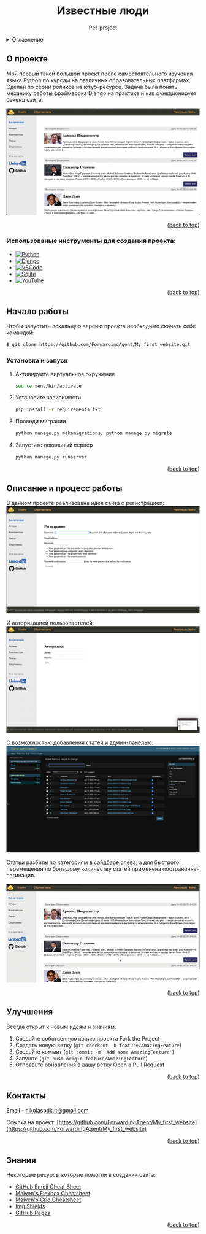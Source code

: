 <!-- Improved compatibility of back to top link: See: https://github.com/othneildrew/Best-README-Template/pull/73 -->
<a name="readme-top"></a>
<!-- PROJECT LOGO -->
<div align="center">
  <h1 align="center">Известные люди</h1>
  <p align="center">
    Pet-project
      </p>
</div>

<!-- TABLE OF CONTENTS -->
<details>
  <summary>Оглавление</summary>
  <ol>
    <li>
      <a href="#О-проекте">О Проекте</a>
      <ul>
        <li><a href="#Использованые-инструменты-для-создания-проекта">Инструменты проекта</a></li>
      </ul>
    </li>
    <li>
      <a href="#Начало-работы">Начало работы</a>
      <ul>
        <li><a href="#Установка-и-запуск">Установка и запуск</a></li>
      </ul>
    </li>
    <li><a href="#Описание-и-процесс-работы">Описание и процесс работы</a></li>
    <li><a href="#Улучшения">Улучшения</a></li>
    <li><a href="#Контакты">Контакты</a></li>
    <li><a href="#Знания">Знания</a></li>
  </ol>
</details>



<!-- ABOUT THE PROJECT -->
## О проекте


Мой первый такой большой проект после самостоятельного изучения языка Python по курсам на различных образовательных платформах. 
Сделан по серии роликов на ютуб-ресурсе. Задача была понять механику работы фрэймворка Django на практике и как функционирует бэкенд сайта. 

![Main_page](readme-assets/Main_page.png)

<p align="right">(<a href="#readme-top">back to top</a>)</p>

<!-- ### Built With -->

### Использованые инструменты для создания проекта:

* [![Python][Python.py]][Python-url]
* [![Django][Django.dj]][Django-url]
* [![VSCode][VSCode.vsc]][VSCode-url]
* [![Sqlite][Sqlite.sq]][Sqlite-url]
* [![YouTube][YouTube.yt]][YouTube-url]


<p align="right">(<a href="#readme-top">back to top</a>)</p>



<!-- GETTING STARTED -->
## Начало работы

Чтобы запустить локальную версию проекта необходимо скачать себе командой:
   ```sh
$ git clone https://github.com/ForwardingAgent/My_first_website.git
   ```

### Установка и запуск


1. Активируйте виртуальное окружение
   ```sh
   source venv/bin/activate
    ```
3. Установите зависимости 
   ```sh
   pip install -r requirements.txt
   ```
4. Проведи миграции
   ```sh
   python manage.py makemigrations, python manage.py migrate
   ```
5. Запустите локальный сервер
   ```sh
   python manage.py runserver
   ```

<p align="right">(<a href="#readme-top">back to top</a>)</p>



<!-- USAGE EXAMPLES -->
## Описание и процесс работы

В данном проекте реализована идея сайта с регистрацией:
![First_registration](readme-assets/First_registration.png)


И авторизацией пользоваетелей:
![Authorization](readme-assets/Authorization.png)


С возможностью добавления статей и админ-панелью:
![Django_admin](readme-assets/Django_admin.png)


Статьи разбиты по категориям в сайдбаре слева, а для быстрого перемещения по большому количеству статей применена постраничная пагинация.


![Pagination](readme-assets/Pagination.gif)

<p align="right">(<a href="#readme-top">back to top</a>)</p>


<!-- CONTRIBUTING -->
## Улучшения

Всегда открыт к новым идеям и знаниям.

1. Создайте собственную копию проекта Fork the Project
2. Создать новую ветку (`git checkout -b feature/AmazingFeature`)
3. Создайте коммит (`git commit -m 'Add some AmazingFeature'`)
4. Запуште (`git push origin feature/AmazingFeature`)
5. Отправьте обновления в вашу ветку Open a Pull Request

<p align="right">(<a href="#readme-top">back to top</a>)</p>


<!-- CONTACT -->
## Контакты

Email - nikolaspdk.it@gmail.com

Ссылка на проект: [https://github.com/ForwardingAgent/My_first_website](https://github.com/ForwardingAgent/My_first_website)

<p align="right">(<a href="#readme-top">back to top</a>)</p>



<!-- ACKNOWLEDGMENTS -->
## Знания

Некоторые ресурсы которые помогли в создании сайта:

* [GitHub Emoji Cheat Sheet](https://www.webpagefx.com/tools/emoji-cheat-sheet)
* [Malven's Flexbox Cheatsheet](https://flexbox.malven.co/)
* [Malven's Grid Cheatsheet](https://grid.malven.co/)
* [Img Shields](https://shields.io)
* [GitHub Pages](https://pages.github.com)


<p align="right">(<a href="#readme-top">back to top</a>)</p>



<!-- MARKDOWN LINKS & IMAGES -->
<!-- https://www.markdownguide.org/basic-syntax/#reference-style-links -->
[contributors-shield]: https://img.shields.io/github/contributors/othneildrew/Best-README-Template.svg?style=for-the-badge
[contributors-url]: https://github.com/othneildrew/Best-README-Template/graphs/contributors
[forks-shield]: https://img.shields.io/github/forks/othneildrew/Best-README-Template.svg?style=for-the-badge
[forks-url]: https://github.com/othneildrew/Best-README-Template/network/members
[stars-shield]: https://img.shields.io/github/stars/othneildrew/Best-README-Template.svg?style=for-the-badge
[stars-url]: https://github.com/othneildrew/Best-README-Template/stargazers
[issues-shield]: https://img.shields.io/github/issues/othneildrew/Best-README-Template.svg?style=for-the-badge
[issues-url]: https://github.com/othneildrew/Best-README-Template/issues
[license-shield]: https://img.shields.io/github/license/othneildrew/Best-README-Template.svg?style=for-the-badge
[license-url]: https://github.com/othneildrew/Best-README-Template/blob/master/LICENSE.txt
[linkedin-shield]: https://img.shields.io/badge/-LinkedIn-black.svg?style=for-the-badge&logo=linkedin&colorB=555
[linkedin-url]: https://linkedin.com/in/othneildrew



[product-screenshot]: images/screenshot.png
[VSCode.vsc]: https://img.shields.io/badge/Visual%20Studio%20Code-0078d7.svg?style=for-the-badge&logo=visual-studio-code&logoColor=white
[VSCode-url]: https://code.visualstudio.com

[Python.py]: https://img.shields.io/badge/python-3670A0?style=for-the-badge&logo=python&logoColor=ffdd54
[Python-url]: https://www.python.org

[Django.dj]: https://img.shields.io/badge/django-%23092E20.svg?style=for-the-badge&logo=django&logoColor=white
[Django-url]: https://www.djangoproject.com


[Sqlite.sq]: https://img.shields.io/badge/sqlite-%2307405e.svg?style=for-the-badge&logo=sqlite&logoColor=white
[Sqlite-url]: https://www.sqlite.org/index.html

[YouTube.yt]: https://img.shields.io/badge/YouTube-%23FF0000.svg?style=for-the-badge&logo=YouTube&logoColor=white
[YouTube-url]: https://www.youtube.com

[Svelte.dev]: https://img.shields.io/badge/Svelte-4A4A55?style=for-the-badge&logo=svelte&logoColor=FF3E00
[Svelte-url]: https://svelte.dev/
[Laravel.com]: https://img.shields.io/badge/Laravel-FF2D20?style=for-the-badge&logo=laravel&logoColor=white
[Laravel-url]: https://laravel.com
[Bootstrap.com]: https://img.shields.io/badge/Bootstrap-563D7C?style=for-the-badge&logo=bootstrap&logoColor=white
[Bootstrap-url]: https://getbootstrap.com
[JQuery.com]: https://img.shields.io/badge/jQuery-0769AD?style=for-the-badge&logo=jquery&logoColor=white
[JQuery-url]: https://jquery.com 

